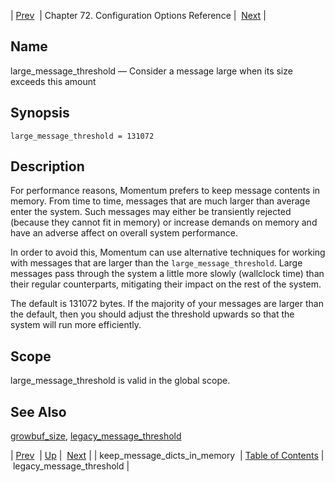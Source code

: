| [Prev](conf.ref.keep_message_dicts_in_memory)  | Chapter 72. Configuration Options Reference |  [Next](conf.ref.legacy_message_threshold) |

<a name="conf.ref.large_message_threshold"></a>
## Name

large_message_threshold — Consider a message large when its size exceeds this amount

## Synopsis

`large_message_threshold = 131072`

<a name="idp25068848"></a>
## Description

For performance reasons, Momentum prefers to keep message contents in memory. From time to time, messages that are much larger than average enter the system. Such messages may either be transiently rejected (because they cannot fit in memory) or increase demands on memory and have an adverse affect on overall system performance.

In order to avoid this, Momentum can use alternative techniques for working with messages that are larger than the `large_message_threshold`. Large messages pass through the system a little more slowly (wallclock time) than their regular counterparts, mitigating their impact on the rest of the system.

The default is 131072 bytes. If the majority of your messages are larger than the default, then you should adjust the threshold upwards so that the system will run more efficiently.

<a name="idp25072816"></a>
## Scope

large_message_threshold is valid in the global scope.

<a name="idp25074656"></a>
## See Also

[growbuf_size](conf.ref.growbuf_size "growbuf_size"), [legacy_message_threshold](conf.ref.legacy_message_threshold "legacy_message_threshold")

| [Prev](conf.ref.keep_message_dicts_in_memory)  | [Up](config.options.ref) |  [Next](conf.ref.legacy_message_threshold) |
| keep_message_dicts_in_memory  | [Table of Contents](index) |  legacy_message_threshold |

